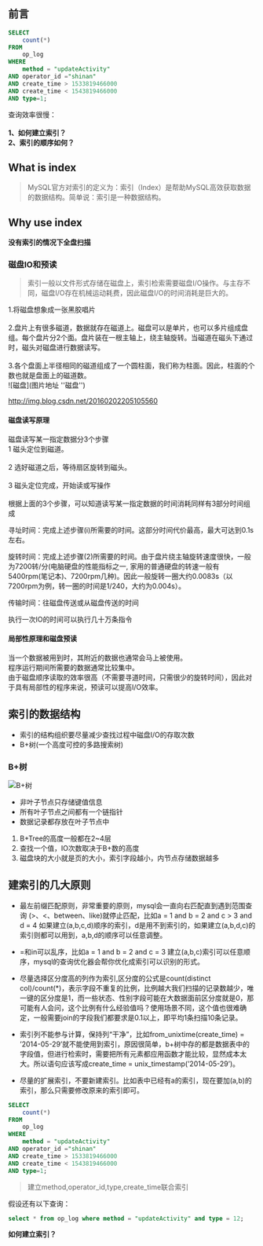 ## 前言
```sql
SELECT
	count(*)
FROM
	op_log
WHERE
	method = "updateActivity"
AND operator_id ="shinan"
AND create_time > 1533819466000
AND create_time < 1543819466000
AND type=1;
```
查询效率很慢：<br><br>
**1、如何建立索引？**<br>
**2、索引的顺序如何？**

## What is index

>MySQL官方对索引的定义为：索引（Index）是帮助MySQL高效获取数据的数据结构。简单说：索引是一种数据结构。

## Why use index
**没有索引的情况下全盘扫描<br>**

### 磁盘IO和预读 ###
>索引一般以文件形式存储在磁盘上，索引检索需要磁盘I/O操作。与主存不同，磁盘I/O存在机械运动耗费，因此磁盘I/O的时间消耗是巨大的。

1.将磁盘想象成一张黑胶唱片<br><br>
2.盘片上有很多磁道，数据就存在磁道上。磁盘可以是单片，也可以多片组成盘组。每个盘片分2个面。盘片装在一根主轴上，绕主轴旋转。当磁道在磁头下通过时，磁头对磁盘进行数据读写。<br><br>
3.各个盘面上半径相同的磁道组成了一个圆柱面，我们称为柱面。因此，柱面的个数也就是盘面上的磁道数。<br>
![磁盘](图片地址 ''磁盘'')


http://img.blog.csdn.net/20160202205105560


#### 磁盘读写原理 ####
磁盘读写某一指定数据分3个步骤<br>
1 磁头定位到磁道。<br><br>
2 选好磁道之后，等待扇区旋转到磁头。<br><br>
3 磁头定位完成，开始读或写操作<br><br>
根据上面的3个步骤，可以知道读写某一指定数据的时间消耗同样有3部分时间组成

寻址时间：完成上述步骤(i)所需要的时间。这部分时间代价最高，最大可达到0.1s左右。

旋转时间：完成上述步骤(2)所需要的时间。由于盘片绕主轴旋转速度很快，一般为7200转/分(电脑硬盘的性能指标之一, 家用的普通硬盘的转速一般有5400rpm(笔记本)、7200rpm几种)。因此一般旋转一圈大约0.0083s（以7200rpm为例，转一圈的时间是1/240，大约为0.004s）。

传输时间：往磁盘传送或从磁盘传送的时间

执行一次IO的时间可以执行几十万条指令

#### 局部性原理和磁盘预读 ####
当一个数据被用到时，其附近的数据也通常会马上被使用。 <br>
程序运行期间所需要的数据通常比较集中。 <br>
由于磁盘顺序读取的效率很高（不需要寻道时间，只需很少的旋转时间），因此对于具有局部性的程序来说，预读可以提高I/O效率。<br>


## 索引的数据结构 ##
- 索引的结构组织要尽量减少查找过程中磁盘I/O的存取次数
- B+树(一个高度可控的多路搜索树)

### B+树 ###

![B+树](http://img.blog.csdn.net/20160202205105560''B+树'')


- 非叶子节点只存储键值信息<br>
- 所有叶子节点之间都有一个链指针<br>
- 数据记录都存放在叶子节点中

1. B+Tree的高度一般都在2~4层
2. 查找一个值，IO次数取决于B+数的高度
3. 磁盘块的大小就是页的大小，索引字段越小，内节点存储数据越多

## 建索引的几大原则 ##
- 最左前缀匹配原则，非常重要的原则，mysql会一直向右匹配直到遇到范围查询
(>、<、between、like)就停止匹配，比如a = 1 and b = 2 and c > 3 and d = 4 如果建立(a,b,c,d)顺序的索引，d是用不到索引的，如果建立(a,b,d,c)的索引则都可以用到，a,b,d的顺序可以任意调整。

- =和in可以乱序，比如a = 1 and b = 2 and c = 3 建立(a,b,c)索引可以任意顺序，mysql的查询优化器会帮你优化成索引可以识别的形式。
- 尽量选择区分度高的列作为索引,区分度的公式是count(distinct col)/count(*)，表示字段不重复的比例，比例越大我们扫描的记录数越少，唯一键的区分度是1，而一些状态、性别字段可能在大数据面前区分度就是0，那可能有人会问，这个比例有什么经验值吗？使用场景不同，这个值也很难确定，一般需要join的字段我们都要求是0.1以上，即平均1条扫描10条记录。

- 索引列不能参与计算，保持列“干净”，比如from_unixtime(create_time) = ’2014-05-29’就不能使用到索引，原因很简单，b+树中存的都是数据表中的字段值，但进行检索时，需要把所有元素都应用函数才能比较，显然成本太大。所以语句应该写成create_time = unix_timestamp(’2014-05-29’)。

- 尽量的扩展索引，不要新建索引。比如表中已经有a的索引，现在要加(a,b)的索引，那么只需要修改原来的索引即可。

```sql
SELECT
	count(*)
FROM
	op_log
WHERE
	method = "updateActivity"
AND operator_id ="shinan"
AND create_time > 1533819466000
AND create_time < 1543819466000
AND type=1;
```
> 建立method,operator_id,type,create_time联合索引

假设还有以下查询：
```sql
select * from op_log where method = "updateActivity" and type = 12;
```
**如何建立索引？**






